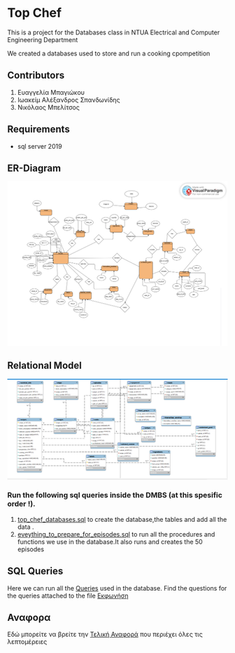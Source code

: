 # Top Chef 
This is a project for the Databases class in NTUA Electrical and Computer Engineering Department

We created a databases used to store and run a cooking cpompetition

## Contributors
1. Ευαγγελία Μπαγιώκου
2. Ιωακείμ Αλέξανδρος Σπανδωνίδης
3. Νικόλαος Μπελίτσος

## Requirements
- sql server 2019

## ER-Diagram
![](https://github.com/evaggeliampagiokou/topchef/blob/main/DIAGRAMS/ER_DIAGRAM.png)
## Relational Model
![](https://github.com/evaggeliampagiokou/topchef/blob/main/DIAGRAMS/relational_model.png)

### Run the following sql queries inside the DMBS (at this spesific order !).
1. [top_chef_databases.sql](sql_codes/top_chef_databases.sql) to create the database,the tables and add all the data .
2. [eveything_to_prepare_for_episodes.sql](sql_codes/everything_to_prepare_for_episodes.sql) to run all the procedures and functions we use in the database.It also runs and creates the 50 episodes

## SQL Queries
Here we can run all the [Queries](sql_codes/queeries.sql) used in the database.
Find the questions for the queries attached to the file [Εκφωνήση](other_files/εκφώνηση.pdf)
## Αναφορα
Εδώ μπορείτε να βρείτε την [Τελική Αναφορά](other_files/anafora_vaseis_dedomenwn.pdf) που περιέχει όλες τις λεπτομέρειες 

